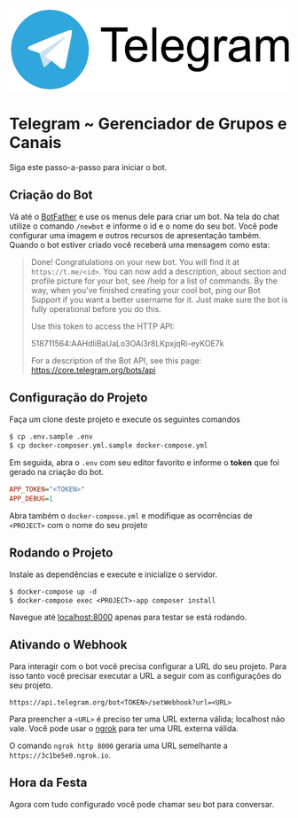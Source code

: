 <p align="center">
  <img 
    src="https://github.com/librecodecoop/telegram/raw/master/public/image/telegram.png" 
    height="150px" 
    alt="Telegram"
  >
</p>

# Telegram ~ Gerenciador de Grupos e Canais
Siga este passo-a-passo para iniciar o bot.

## Criação do Bot
Vá até o [BotFather](https://t.me/BotFather) e use os menus dele para criar um bot.
Na tela do chat utilize o comando `/newbot` e informe o id e o nome do seu bot.
Você pode configurar uma imagem e outros recursos de apresentação também.
Quando o bot estiver criado você receberá uma mensagem como esta:

> Done! Congratulations on your new bot. You will find it at `https://t.me/<id>`.
You can now add a description, about section and profile picture for your bot, see /help for a list of commands.
By the way, when you've finished creating your cool bot, ping our Bot Support if you want a better username for it. 
Just make sure the bot is fully operational before you do this.
>
> Use this token to access the HTTP API:
>
> 518711564:AAHdIiBaUaLo3OAi3r8LKpxjqRi-eyKOE7k
>
> For a description of the Bot API, see this page: https://core.telegram.org/bots/api

## Configuração do Projeto
Faça um clone deste projeto e execute os seguintes comandos
```bash
$ cp .env.sample .env
$ cp docker-composer.yml.sample docker-compose.yml
```

Em seguida, abra o `.env` com seu editor favorito e informe o **token** que foi gerado na criação do bot.
```ini
APP_TOKEN="<TOKEN>"
APP_DEBUG=1
```

Abra também o `docker-compose.yml` e modifique as ocorrências de `<PROJECT>` com o nome do seu projeto

## Rodando o Projeto
Instale as dependências e execute e inicialize o servidor.
```
$ docker-compose up -d
$ docker-compose exec <PROJECT>-app composer install
```
Navegue até [localhost:8000](http://localhost:8000) apenas para testar se está rodando.

## Ativando o Webhook
Para interagir com o bot você precisa configurar a URL do seu projeto.
Para isso tanto você precisar executar a URL a seguir com as configurações do seu projeto.
```
https://api.telegram.org/bot<TOKEN>/setWebhook?url=<URL>
```
Para preencher a `<URL>` é preciso ter uma URL externa válida; localhost não vale.
Você pode usar o [ngrok](https://ngrok.com) para ter uma URL externa válida.

O comando `ngrok http 8000` geraria uma URL semelhante a `https://3c1be5e0.ngrok.io`.

## Hora da Festa
Agora com tudo configurado você pode chamar seu bot para conversar.
